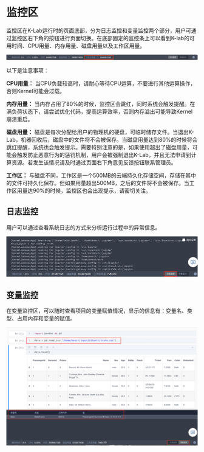 # 监控区

监控区在K-Lab运行时的页面底部，分为日志监控和变量监控两个部分，用户可通过监控区右下角的按钮进行页面切换。在底部固定的监控条上可以看到K-lab的可用时间、CPU用量、内存用量、磁盘用量以及工作区用量。

![image description](/image/monitor-bar.png)

以下是注意事项：

**CPU用量：** 当CPU负载较高时，请耐心等待CPU运算，不要进行其他运算操作，否则Kernel可能会过载。

**内存用量：** 当内存占用了80%的时候，监控区会跳红，同时系统会触发提醒。在满负荷状态下，请尝试优化代码，提高运算效率，否则内存溢出可能导致Kernel崩溃重启。

**磁盘用量：** 磁盘是每次分配给用户的物理机的硬盘，可临时储存文件。当退出K-Lab，机器回收后，磁盘中的文件将不会被保存。当磁盘用量达到80%的时候将会跳红提醒，系统也会触发提示。需要特别注意的是，如果使用超出了磁盘用量，可能会触发防止恶意行为的惩罚机制，用户会被强制退出K-Lab，并且无法申请到计算资源。若发生该情况请及时通过页面右下角意见反馈按钮联系管理员。

**工作区：** 与磁盘不同，工作区是一个500MB的云端持久化存储空间，存储在其中的文件可持久化保存。但如果用量超出500MB，之后的文件将不会被保存。当工作区用量达90%的时候，监控区也会出现提示，请密切关注。

## **日志监控**

用户可以通过查看系统日志的方式来分析运行过程中的异常信息。

![image description](/image/log-monitor.png)

## **变量监控**

在变量监控区，可以随时查看项目的变量赋值情况，显示的信息有：变量名、类型、占用内存和变量的赋值。

![image description](/image/variable-monitor.png)




